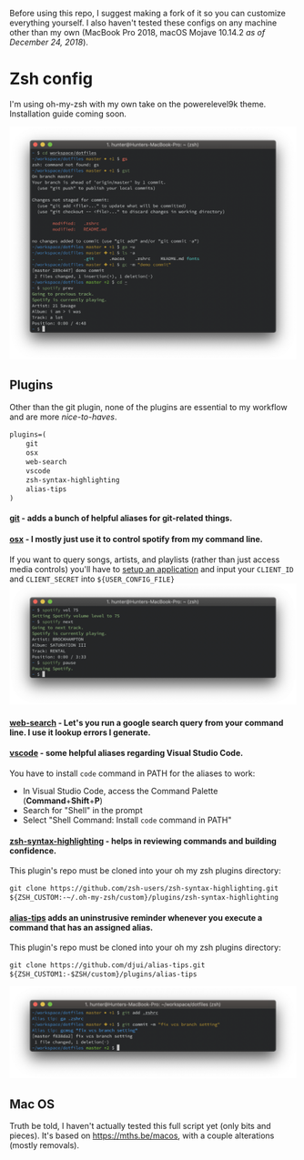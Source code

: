 Before using this repo, I suggest making a fork of it so you can customize everything yourself. I also haven't tested these configs on any machine other than my own (MacBook Pro 2018, macOS Mojave 10.14.2 _as of December 24, 2018_).

# Zsh config
I'm using oh-my-zsh with my own take on the powerelevel9k theme. Installation guide coming soon.

![Terminal Preview](./screenshots/zsh_terminal.png)

## Plugins
Other than the git plugin, none of the plugins are essential to my workflow and are more _nice-to-haves_. 
```
plugins=(
    git
    osx
    web-search
    vscode
    zsh-syntax-highlighting
    alias-tips
)
```
#### [git](https://github.com/robbyrussell/oh-my-zsh/wiki/Plugin:git) - adds a bunch of helpful aliases for git-related things.

#### [osx](https://github.com/robbyrussell/oh-my-zsh/wiki/Plugins#osx) - I mostly just use it to control spotify from my command line.

If you want to query songs, artists, and playlists (rather than just access media controls) you'll have to [setup an application](https://developer.spotify.com/my-applications/#!/applications/create) and input your `CLIENT_ID` and `CLIENT_SECRET` into `${USER_CONFIG_FILE}`
![Spotify Plugin Screen Capture](./screenshots/zsh_spotify.png)

#### [web-search](https://github.com/robbyrussell/oh-my-zsh/tree/master/plugins/web-search) - Let's you run a google search query from your command line. I use it lookup errors I generate.
#### [vscode](https://github.com/robbyrussell/oh-my-zsh/tree/master/plugins/vscode#vs-code) - some helpful aliases regarding Visual Studio Code.

You have to install `code` command in PATH for the aliases to work: 
* In Visual Studio Code, access the Command Palette (__Command__+__Shift__+__P__)
* Search for "Shell" in the prompt
* Select "Shell Command: Install `code` command in PATH"

#### [zsh-syntax-highlighting](https://github.com/zsh-users/zsh-syntax-highlighting#zsh-syntax-highlighting-) - helps in reviewing commands and building confidence.

This plugin's repo must be cloned into your oh my zsh plugins directory:
```
git clone https://github.com/zsh-users/zsh-syntax-highlighting.git ${ZSH_CUSTOM:-~/.oh-my-zsh/custom}/plugins/zsh-syntax-highlighting
```

#### [alias-tips](https://github.com/djui/alias-tips#alias-tips) adds an uninstrusive reminder whenever you execute a command that has an assigned alias.

This plugin's repo must be cloned into your oh my zsh plugins directory:
```
git clone https://github.com/djui/alias-tips.git ${ZSH_CUSTOM1:-$ZSH/custom}/plugins/alias-tips
```

![Alias-tips Plugin Screen Capture](./screenshots/zsh_alias_tips.png)

## Mac OS
Truth be told, I haven't actually tested this full script yet (only bits and pieces). It's based on https://mths.be/macos, with a couple alterations (mostly removals).